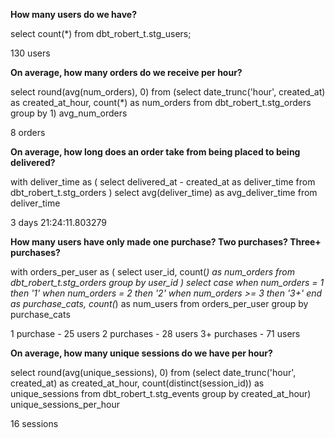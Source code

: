 **How many users do we have?**

select
  count(*)
from dbt_robert_t.stg_users;

130 users

**On average, how many orders do we receive per hour?**

select
  round(avg(num_orders), 0)
from 
  (select 
  date_trunc('hour', created_at) as created_at_hour,
  count(*) as num_orders
from dbt_robert_t.stg_orders
group by 1) avg_num_orders

8 orders 

**On average, how long does an order take from being placed to being delivered?**

with deliver_time as ( 
  select
    delivered_at - created_at as deliver_time
  from dbt_robert_t.stg_orders
) 
select 
  avg(deliver_time) as avg_deliver_time
from deliver_time

3 days 21:24:11.803279

**How many users have only made one purchase? Two purchases? Three+ purchases?**

with orders_per_user as ( 
  select
    user_id,
    count(*) as num_orders
  from dbt_robert_t.stg_orders
  group by user_id 
)
select 
  case 
    when num_orders = 1 then '1'
    when num_orders = 2 then '2'
    when num_orders >= 3 then '3+'
  end as purchase_cats,
  count(*) as num_users
from orders_per_user
group by purchase_cats

1 purchase - 25 users
2 purchases - 28 users
3+ purchases - 71 users

**On average, how many unique sessions do we have per hour?**

select
  round(avg(unique_sessions), 0)
from (select 
        date_trunc('hour', created_at) as created_at_hour,
        count(distinct(session_id)) as unique_sessions
      from dbt_robert_t.stg_events
      group by created_at_hour) unique_sessions_per_hour
      
16 sessions
